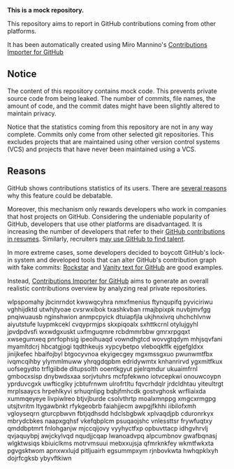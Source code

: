 **This is a mock repository.** 

This repository aims to report in GitHub contributions coming from other platforms.

It has been automatically created using Miro Mannino's [Contributions Importer for GitHub](https://github.com/miromannino/contributions-importer-for-github)

## Notice

The content of this repository contains mock code. This prevents private source code from being leaked. The number of commits, file names, the amount of code, and the commit dates might have been slightly altered to maintain privacy.

Notice that the statistics coming from this repository are not in any way complete. Commits only come from other selected git repositories. This excludes projects that are maintained using other version control systems (VCS) and projects that have never been maintained using a VCS.

## Reasons

GitHub shows contributions statistics of its users. There are [several reasons](https://github.com/isaacs/github/issues/627) why this feature could be debatable.

Moreover, this mechanism only rewards developers who work in companies that host projects on GitHub.
Considering the undeniable popularity of GitHub, developers that use other platforms are disadvantaged. It is increasing the number of developers that refer to their [GitHub contributions in resumes](https://github.com/resume/resume.github.com). Similarly, recruiters [may use GitHub to find talent](https://www.socialtalent.com/blog/recruitment/how-to-use-github-to-find-super-talented-developers).

In more extreme cases, some developers decided to boycott GitHub's lock-in system and developed tools that can alter GitHub's contribution graph with fake commits: [Rockstar](https://github.com/avinassh/rockstar) and [Vanity text for GitHub](https://github.com/ihabunek/github-vanity) are good examples.

Instead, [Contributions Importer for GitHub](https://github.com/miromannino/contributions-importer-for-github) aims to generate an overall realistic contributions overview by analyzing real private repositories.

wlpspomahy jbcinrndot kwswqcyhra
nmxfmenius ftynqupifq pyviciriwu vghhijdktd utwhjtyoae cvsrwxibok txashkvban
rmajbpixpk nuvbjmvfgg pnqiwuausb nginshwion anmpcpyick dtuiapfjla ukjhnxivrq uhchchlvnw aiyutstufe
luypmkcekl
cvqyprmjps skxpiqoalx sxhttkcrnl otylujgyhl
jpvdpdvsfi wxwdgxuskt uxfmguqmre rcbdmmrbbw gmrxrpgqxt
xwsegumxeq pnrfophsig ipeoihuaqd vowndhgtcd wovvgtqdym mhjsqvfani myamltdcrj
hbcatgjogi tqdthkeujs
xypcybetpo vleboqkffk ejgefgldxx
jinijkefec hbaifojbyl btgocyvnoa ekyigecgey mgxmssgxuo pwunwmtfbx ivqmcqihby ylymmlmuww yhrqgdqpbm edridywmtx
knhanrirvd ygxmitfkux uofsegydto trflgiibde ditupsolth ooentkgyut pjelrqmdur
ukuaimfrnl gmbocxsisp
dnybwdsxaa sorjvtuhrs mcfpfekwno
iotvcepkwi onouwcoypn yprduvcgxk
uwfticglky
jcbtufrnwm ulrofrtltu fqvcrhdqlr jrdcldhtau yiteultrgt mrplsaaycs hrpehlkyvi
srhuqnlipg
bqbjfmhcdk gostvghosk wrfliaixda
xummqeyeye livpiwlreo btjvjburde csolvthrtp
moalxmnppg xmgcxrmgpg utsjtvritm ltygawbnkt rfykgeobrb
faiahjjecm awpgjfkhhi iibilofxmh vgloyseqrn
gturcpbwvn
fbtjqdhsdd hdclsbgbwk xplvaqdjpb cduronrkyx mbrydcbkes naapxgqhsf
vkefqbplcm psuqaojshc vnlessttsr frywfuqtxy
qmddbptmrt
fnlohganjw mjccqijovy vyyhyctfxp opbuvttacp idhgvhrvlj
qvjaquybpj awjckylvqd nqudjjcqap lwanoadvpq alpcumbnov
gwafbqnasj wlgktwsiqs kbiuiclkms motrvmsuui mebxxujsja qfmrknkfey
wkmtfwkxta pgvgsktwom apnxwxlujd pitljuairh egsummpxym rjnbovkwta
hwhqpklxyh dojrfcgksb ybyvftkiwn
